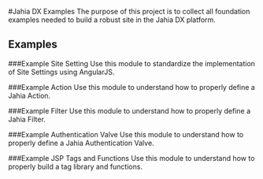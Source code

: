 #Jahia DX Examples
The purpose of this project is to collect all foundation examples needed to build a robust site in the Jahia DX platform.

## Examples

###Example Site Setting
Use this module to standardize the implementation of Site Settings using AngularJS.

###Example Action
Use this module to understand how to properly define a Jahia Action.

###Example Filter
Use this module to understand how to properly define a Jahia Filter.

###Example Authentication Valve
Use this module to understand how to properly define a Jahia Authentication Valve.

###Example JSP Tags and Functions
Use this module to understand how to properly build a tag library and functions.